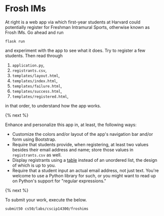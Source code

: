 # Frosh IMs

At right is a web app via which first-year students at Harvard could potentially register for Freshman Intramural Sports, otherwise known as Frosh IMs. Go ahead and run

```
flask run
```

and experiment with the app to see what it does. Try to register a few students. Then read through

1. `application.py`,
1. `registrants.csv`,
1. `templates/layout.html`,
1. `templates/index.html`,
1. `templates/failure.html`,
1. `templates/success.html`,
1. `templates/registered.html`,

in that order, to understand how the app works.

{% next %}

Enhance and personalize this app in, at least, the following ways:

* Customize the colors and/or layout of the app's navigation bar and/or form using Bootstrap.
* Require that students provide, when registering, at least two values besides their email address and name; store those values in `registrants.csv` as well.
* Display registrants using a [table](https://getbootstrap.com/docs/4.3/content/tables/) instead of an unordered list, the design of which is up to you.
* Require that a student input an actual email address, not just text. You're welcome to use a Python library for such, or you might want to read up on Python's support for "regular expressions."

{% next %}

To submit your work, execute the below.

```
submit50 cs50/labs/cscip14300/froshims
```
